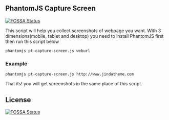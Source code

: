 ## PhantomJS Capture Screen
[![FOSSA Status](https://app.fossa.io/api/projects/git%2Bhttps%3A%2F%2Fgithub.com%2Fjir4yu%2FPhantomJS-Capture-Screen.svg?type=shield)](https://app.fossa.io/projects/git%2Bhttps%3A%2F%2Fgithub.com%2Fjir4yu%2FPhantomJS-Capture-Screen?ref=badge_shield)


This script will help you collect screenshots of webpage you want. With 3 dimensions(mobile, tablet and desktop) you need to install PhantomJS first then run this script below

```
phantomjs pt-capture-screen.js weburl
```

### Example
```
phantomjs pt-capture-screen.js http://www.jindatheme.com
```

That its! you will get screenshots in the same place of this script.

## License
[![FOSSA Status](https://app.fossa.io/api/projects/git%2Bhttps%3A%2F%2Fgithub.com%2Fjir4yu%2FPhantomJS-Capture-Screen.svg?type=large)](https://app.fossa.io/projects/git%2Bhttps%3A%2F%2Fgithub.com%2Fjir4yu%2FPhantomJS-Capture-Screen?ref=badge_large)